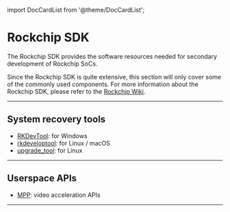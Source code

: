 import DocCardList from '@theme/DocCardList';

# Rockchip SDK

The Rockchip SDK provides the software resources needed for secondary development of Rockchip SoCs.

Since the Rockchip SDK is quite extensive, this section will only cover some of the commonly used components. For more information about the Rockchip SDK, please refer to the [Rockchip Wiki](https://opensource.rock-chips.com/).

---

## System recovery tools

- [RKDevTool](rksdk/rkdevtool): for Windows
- [rkdeveloptool](rksdk/rkdeveloptool): for Linux / macOS
- [upgrade_tool](rksdk/upgrade_tool): for Linux

---

## Userspace APIs

- [MPP](rksdk/mpp): video acceleration APIs

---

<DocCardList />
